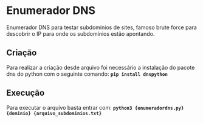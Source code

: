 # Enumerador DNS

Enumerador DNS para testar subdomínios de sites, famoso brute force para descobrir o IP para onde os subdomínios estão apontando.

## Criação

Para realizar a criação desde arquivo foi necessário a instalação do pacote dns do python com o seguinte comando:
    **`pip install dnspython`**

## Execução

Para executar o arquivo basta entrar com: **`python3 {enumeradordns.py} {dominio} {arquivo_subdominios.txt}`**
